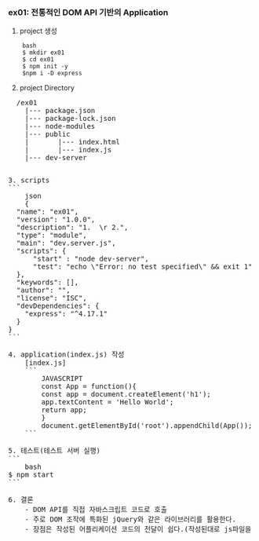 ### ex01: 전통적인 DOM API 기반의 Application
1.  project 생성
```
    bash
    $ mkdir ex01
    $ cd ex01
    $ npm init -y
    $npm i -D express
```
2. project Directory
<pre>
  /ex01
    |--- package.json
    |--- package-lock.json
    |--- node-modules
    |--- public
    |       |--- index.html
    |       |--- index.js
    |--- dev-server
<pre>

3. scripts
```
    json
    {
  "name": "ex01",
  "version": "1.0.0",
  "description": "1.  \r 2.",
  "type": "module",
  "main": "dev.server.js",
  "scripts": {
      "start" : "node dev-server",
      "test": "echo \"Error: no test specified\" && exit 1"
  },
  "keywords": [],
  "author": "",
  "license": "ISC",
  "devDependencies": {
    "express": "^4.17.1"
  }
}
```

4. application(index.js) 작성
    [index.js]
    ```
        JAVASCRIPT
        const App = function(){
        const app = document.createElement('h1');
        app.textContent = 'Hello World';
        return app;
        }
        document.getElementById('root').appendChild(App());
    ```

5. 테스트(테스트 서버 실행)
```
    bash
$ npm start
```

6. 결론
    - DOM API를 직접 자바스크립트 코드로 호출
    - 주로 DOM 조작에 특화된 jQuery와 같은 라이브러리를 활용한다.
    - 장점은 작성된 어플리케이션 코드의 전달이 쉽다.(작성된대로 js파일을 html에 링크)